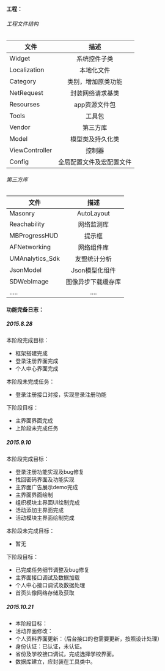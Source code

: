 #### 工程：
###### 工程文件结构

| 文件        		| 描述           
| ------------- 	|:-------------:			|
| Widget      		| 系统控件子类				|
| Localization     	| 本地化文件     				|
| Category 			| 类别，增加原类功能      		|
| NetRequest      	| 封装网络请求基类	 			|
| Resourses      	| app资源文件包      			|
| Tools 			| 工具包      				|
| Vendor      		| 第三方库	 				|
| Model     		| 模型类及持久化类      		|
| ViewController 	| 控制器      				|
| Config		 	| 全局配置文件及宏配置文件		|

###### 第三方库

| 文件        			| 描述           
| ------------- 		|:-------------:		|
| Masonry      			| AutoLayout	 		|
| Reachability			| 网络监测库      		|
| MBProgressHUD 		| 提示框			      	|
| AFNetworking      	| 网络组件库		 		|
| UMAnalytics_Sdk      	| 友盟统计分析      		|
| JsonModel      		| Json模型化组件     		|
| SDWebImage      		| 图像异步下载缓存库     	|
| ..... 				| ....      			|


#### 功能完备日志：

##### 2015.8.28

本阶段完成目标：

- 框架搭建完成
- 登录注册界面完成 
- 个人中心界面完成

本阶段未完成任务：

- 登录注册接口对接，实现登录注册功能

下阶段目标：

- 主界面界面完成
- 上阶段未完成任务

##### 2015.9.10

本阶段完成目标：

- 登录注册功能实现及bug修复
- 找回密码界面及功能实现
- 主界面广告展示demo完成
- 主界面界面绘制
- 组织模块主界面UI绘制完成
- 活动添加主界面完成
- 活动模块主界面绘制完成

本阶段未完成目标：

- 暂无

下阶段目标：

- 已完成任务细节调整及bug修复
- 主界面接口调试及数据加载
- 个人中心接口调试及数据处理
- 首页头像网络存储及获取


##### 2015.10.21

- 本阶段目标：
- 活动界面修改：
- 个人资料界面更新：（后台接口的也需要更新，按照设计处理）
- 身份认证：已认证，未认证。
- 省份及学校接口调试，完成选择学校界面。
- 数据库建立，应封装在工具类中。




